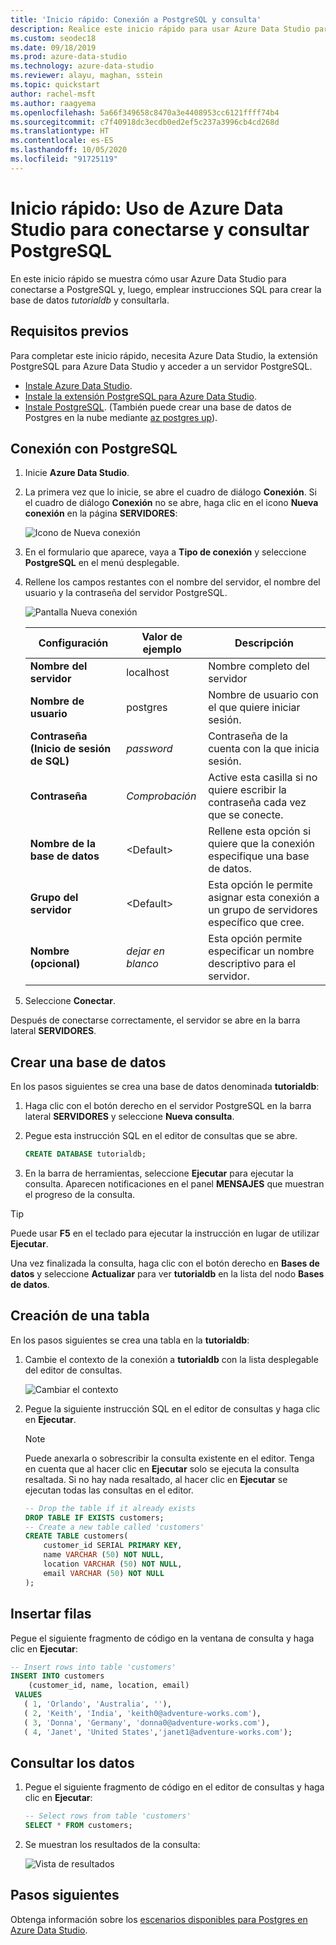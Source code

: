 ```yaml
---
title: 'Inicio rápido: Conexión a PostgreSQL y consulta'
description: Realice este inicio rápido para usar Azure Data Studio para conectarse a PostgreSQL y, luego, emplear instrucciones SQL para crear y consultar una base de datos.
ms.custom: seodec18
ms.date: 09/18/2019
ms.prod: azure-data-studio
ms.technology: azure-data-studio
ms.reviewer: alayu, maghan, sstein
ms.topic: quickstart
author: rachel-msft
ms.author: raagyema
ms.openlocfilehash: 5a66f349658c8470a3e4408953cc6121ffff74b4
ms.sourcegitcommit: c7f40918dc3ecdb0ed2ef5c237a3996cb4cd268d
ms.translationtype: HT
ms.contentlocale: es-ES
ms.lasthandoff: 10/05/2020
ms.locfileid: "91725119"
---
```

# <a name="quickstart-use-azure-data-studio-to-connect-and-query-postgresql"></a>Inicio rápido: Uso de Azure Data Studio para conectarse y consultar PostgreSQL

En este inicio rápido se muestra cómo usar Azure Data Studio para conectarse a PostgreSQL y, luego, emplear instrucciones SQL para crear la base de datos *tutorialdb* y consultarla.

## <a name="prerequisites"></a>Requisitos previos

Para completar este inicio rápido, necesita Azure Data Studio, la extensión PostgreSQL para Azure Data Studio y acceder a un servidor PostgreSQL.

- [Instale Azure Data Studio](./download-azure-data-studio.md?view=sql-server-ver15).
- [Instale la extensión PostgreSQL para Azure Data Studio](./extensions/postgres-extension.md).
- [Instale PostgreSQL](https://www.postgresql.org/download/). (También puede crear una base de datos de Postgres en la nube mediante [az postgres up](/azure/postgresql/quickstart-create-server-up-azure-cli)). 

## <a name="connect-to-postgresql"></a>Conexión con PostgreSQL

1. Inicie **Azure Data Studio**.

2. La primera vez que lo inicie, se abre el cuadro de diálogo **Conexión**. Si el cuadro de diálogo **Conexión** no se abre, haga clic en el icono **Nueva conexión** en la página **SERVIDORES**:

   ![Icono de Nueva conexión](media/quickstart-postgresql/new-connection-icon.png)

3. En el formulario que aparece, vaya a **Tipo de conexión** y seleccione **PostgreSQL** en el menú desplegable.


4. Rellene los campos restantes con el nombre del servidor, el nombre del usuario y la contraseña del servidor PostgreSQL. 

   ![Pantalla Nueva conexión](media/quickstart-postgresql/new-connection-screen.png)  

   | Configuración       | Valor de ejemplo | Descripción |
   | ------------ | ------------------ | ------------------------------------------------- | 
   | **Nombre del servidor** | localhost | Nombre completo del servidor |
   | **Nombre de usuario** | postgres | Nombre de usuario con el que quiere iniciar sesión. |
   | **Contraseña (Inicio de sesión de SQL)** | *password* | Contraseña de la cuenta con la que inicia sesión. |
   | **Contraseña** | *Comprobación* | Active esta casilla si no quiere escribir la contraseña cada vez que se conecte. |
   | **Nombre de la base de datos** | \<Default\> | Rellene esta opción si quiere que la conexión especifique una base de datos. |
   | **Grupo del servidor** | \<Default\> | Esta opción le permite asignar esta conexión a un grupo de servidores específico que cree. | 
   | **Nombre (opcional)** | *dejar en blanco* | Esta opción permite especificar un nombre descriptivo para el servidor. | 

5. Seleccione **Conectar**. 

Después de conectarse correctamente, el servidor se abre en la barra lateral **SERVIDORES**.


## <a name="create-a-database"></a>Crear una base de datos

En los pasos siguientes se crea una base de datos denominada **tutorialdb**:

1. Haga clic con el botón derecho en el servidor PostgreSQL en la barra lateral **SERVIDORES** y seleccione **Nueva consulta**.

2. Pegue esta instrucción SQL en el editor de consultas que se abre.

   ```sql
   CREATE DATABASE tutorialdb;
   ```

3. En la barra de herramientas, seleccione **Ejecutar** para ejecutar la consulta. Aparecen notificaciones en el panel **MENSAJES** que muestran el progreso de la consulta.

>[!TIP]
> Puede usar **F5** en el teclado para ejecutar la instrucción en lugar de utilizar **Ejecutar**.

Una vez finalizada la consulta, haga clic con el botón derecho en **Bases de datos** y seleccione **Actualizar** para ver **tutorialdb** en la lista del nodo **Bases de datos**.


## <a name="create-a-table"></a>Creación de una tabla

 En los pasos siguientes se crea una tabla en la **tutorialdb**:

1. Cambie el contexto de la conexión a **tutorialdb** con la lista desplegable del editor de consultas. 

   ![Cambiar el contexto](media/quickstart-postgresql/change-context.png)

2. Pegue la siguiente instrucción SQL en el editor de consultas y haga clic en **Ejecutar**. 

   > [!NOTE]
   > Puede anexarla o sobrescribir la consulta existente en el editor. Tenga en cuenta que al hacer clic en **Ejecutar** solo se ejecuta la consulta resaltada. Si no hay nada resaltado, al hacer clic en **Ejecutar** se ejecutan todas las consultas en el editor.

   ```sql
   -- Drop the table if it already exists
   DROP TABLE IF EXISTS customers;
   -- Create a new table called 'customers'
   CREATE TABLE customers(
       customer_id SERIAL PRIMARY KEY,
       name VARCHAR (50) NOT NULL,
       location VARCHAR (50) NOT NULL,
       email VARCHAR (50) NOT NULL
   );
   ```

## <a name="insert-rows"></a>Insertar filas

Pegue el siguiente fragmento de código en la ventana de consulta y haga clic en **Ejecutar**:

   ```sql
   -- Insert rows into table 'customers'
   INSERT INTO customers
       (customer_id, name, location, email)
    VALUES
      ( 1, 'Orlando', 'Australia', ''),
      ( 2, 'Keith', 'India', 'keith0@adventure-works.com'),
      ( 3, 'Donna', 'Germany', 'donna0@adventure-works.com'),
      ( 4, 'Janet', 'United States','janet1@adventure-works.com');
   ```

## <a name="query-the-data"></a>Consultar los datos

1. Pegue el siguiente fragmento de código en el editor de consultas y haga clic en **Ejecutar**:
   
   ```sql
   -- Select rows from table 'customers'
   SELECT * FROM customers; 
   ```

2. Se muestran los resultados de la consulta:

   ![Vista de resultados](media/quickstart-postgresql/view-results.png)

## <a name="next-steps"></a>Pasos siguientes

Obtenga información sobre los [escenarios disponibles para Postgres en Azure Data Studio](./extensions/postgres-extension.md).